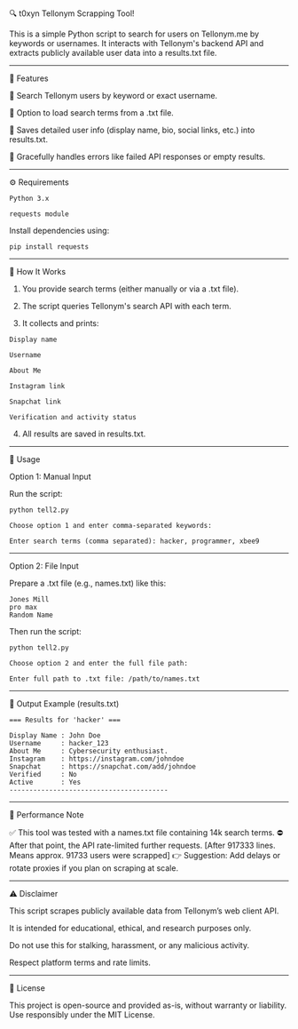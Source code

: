🔍 t0xyn Tellonym Scrapping Tool!

This is a simple Python script to search for users on Tellonym.me by keywords or usernames. It interacts with Tellonym's backend API and extracts publicly available user data into a results.txt file.

---

📌 Features

🔎 Search Tellonym users by keyword or exact username.

📁 Option to load search terms from a .txt file.

📝 Saves detailed user info (display name, bio, social links, etc.) into results.txt.

🚫 Gracefully handles errors like failed API responses or empty results.

---

⚙️ Requirements

`Python 3.x`

`requests module`


Install dependencies using:

`pip install requests`


---

🧠 How It Works

1. You provide search terms (either manually or via a .txt file).


2. The script queries Tellonym's search API with each term.


3. It collects and prints:
```
Display name

Username

About Me

Instagram link

Snapchat link

Verification and activity status
```
4. All results are saved in results.txt.




---

🚀 Usage

Option 1: Manual Input

Run the script:
```
python tell2.py

Choose option 1 and enter comma-separated keywords:

Enter search terms (comma separated): hacker, programmer, xbee9
```

---

Option 2: File Input

Prepare a .txt file (e.g., names.txt) like this:
```
Jones Mill
pro max 
Random Name
```
Then run the script:
```
python tell2.py

Choose option 2 and enter the full file path:

Enter full path to .txt file: /path/to/names.txt
```

---

📂 Output Example (results.txt)
```
=== Results for 'hacker' ===

Display Name : John Doe  
Username     : hacker_123  
About Me     : Cybersecurity enthusiast.  
Instagram    : https://instagram.com/johndoe  
Snapchat     : https://snapchat.com/add/johndoe  
Verified     : No  
Active       : Yes  
----------------------------------------

```
---

🧪 Performance Note

✅ This tool was tested with a names.txt file containing 14k search terms.
⛔ After that point, the API rate-limited further requests. [After 917333 lines. Means approx. 91733 users were scrapped]
👉 Suggestion: Add delays or rotate proxies if you plan on scraping at scale.


---

⚠️ Disclaimer

This script scrapes publicly available data from Tellonym’s web client API.

It is intended for educational, ethical, and research purposes only.

Do not use this for stalking, harassment, or any malicious activity.

Respect platform terms and rate limits.

---

📄 License

This project is open-source and provided as-is, without warranty or liability.
Use responsibly under the MIT License.

